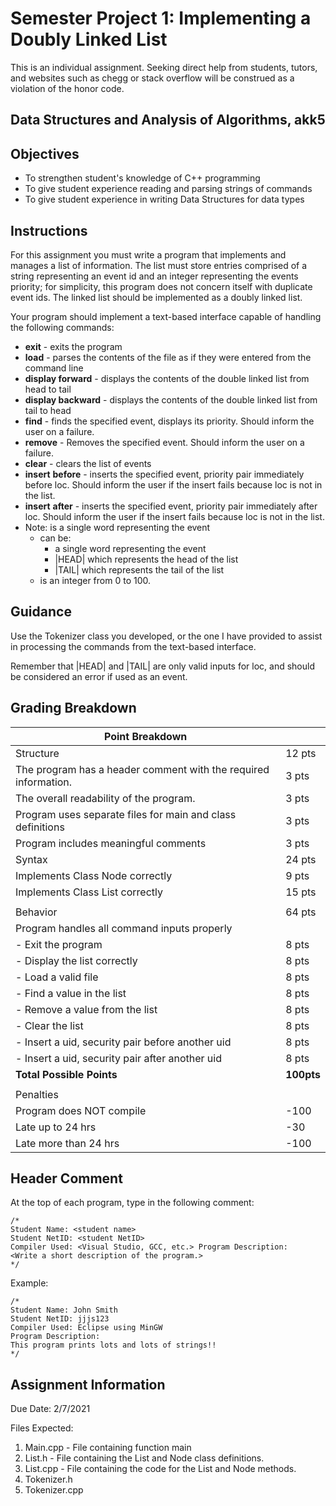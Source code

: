 # Semester Project 1: Implementing a Doubly Linked List

This is an individual assignment. Seeking direct help from students, tutors, and websites such as chegg or stack overflow will be construed as a violation of the honor code.

## Data Structures and Analysis of Algorithms, akk5

## Objectives

- To strengthen student's knowledge of C++ programming
- To give student experience reading and parsing strings of commands
- To give student experience in writing Data Structures for data types

## Instructions

For this assignment you must write a program that implements and manages a list of information. The list must store entries comprised of a string representing an event id and an integer representing the events priority; for simplicity, this program does not concern itself with duplicate event ids. The linked list should be implemented as a doubly linked list.

Your program should implement a text-based interface capable of handling the following commands:

- **exit** - exits the program
- **load** ***<file>*** - parses the contents of the file as if they were entered from the command line
- **display forward** - displays the contents of the double linked list from head to tail
- **display backward** - displays the contents of the double linked list from tail to head
- **find** ***<loc>*** - finds the specified event, displays its priority. Should inform the user on a failure.
- **remove** ***<loc>*** - Removes the specified event. Should inform the user on a failure.
- **clear** - clears the list of events
- **insert** ***<event> <priority>*** **before** ***<loc>*** - inserts the specified event, priority pair immediately before loc. Should inform the user if the insert fails because loc is not in the list.
- **insert** ***<event> <priority>*** **after** ***<loc>*** - inserts the specified event, priority pair immediately after loc. Should inform the user if the insert fails because loc is not in the list.
- Note: ***<event>*** is a single word representing the event
    - ***<loc>*** can be:
        - a single word representing the event
        - |HEAD| which represents the head of the list
        - |TAIL| which represents the tail of the list
    - ***<priority>*** is an integer from 0 to 100.

## Guidance

Use the Tokenizer class you developed, or the one I have provided to assist in processing the commands from the text-based interface.

Remember that |HEAD| and |TAIL| are only valid inputs for loc, and should be considered an error if used as an event.

## Grading Breakdown

| Point Breakdown   |               |
|-------------------|---------------|
| Structure     |   12 pts      |
| The program has a header comment with the required information. | 3 pts |
| The overall readability of the program. | 3 pts |
| Program uses separate files for main and class definitions | 3 pts |
| Program includes meaningful comments | 3 pts |
| Syntax | 24 pts |
| Implements Class Node correctly | 9 pts |
| Implements Class List correctly | 15 pts |
| | |
| Behavior | 64 pts |
| Program handles all command inputs properly | |
| - Exit the program | 8 pts |
| - Display the list correctly | 8 pts |
| - Load a valid file | 8 pts |
| - Find a value in the list | 8 pts |
| - Remove a value from the list | 8 pts |
| - Clear the list | 8 pts |
| - Insert a uid, security pair before another uid | 8 pts |
| - Insert a uid, security pair after another uid | 8 pts |
| **Total Possible Points** | **100pts** |
|   |   |
| Penalties |    |
| Program does NOT compile | -100 |
| Late up to 24 hrs | -30 |
| Late more than 24 hrs | -100 |

## Header Comment

At the top of each program, type in the following comment:

    /*
    Student Name: <student name>
    Student NetID: <student NetID>
    Compiler Used: <Visual Studio, GCC, etc.> Program Description:
    <Write a short description of the program.>
    */

Example:

    /*
    Student Name: John Smith
    Student NetID: jjjs123
    Compiler Used: Eclipse using MinGW
    Program Description:
    This program prints lots and lots of strings!!
    */

## Assignment Information

Due Date: 2/7/2021

Files Expected:

1. Main.cpp - File containing function main
2. List.h - File containing the List and Node class definitions.
3. List.cpp - File containing the code for the List and Node methods.
4. Tokenizer.h
5. Tokenizer.cpp
